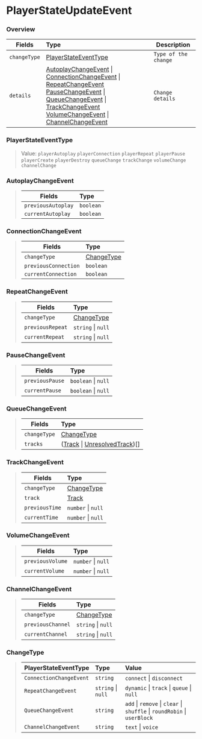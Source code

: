 # PlayerStateUpdateEvent

### Overview

| Fields           | Type                                                                                                                                                                                                                                                                                                                                                             | Description                   |
|------------------|:-----------------------------------------------------------------------------------------------------------------------------------------------------------------------------------------------------------------------------------------------------------------------------------------------------------------------------------------------------------------|-------------------------------|
| `changeType`        | [PlayerStateEventType](#playerstateeventtype)                                                                                                                                                                                                                                                                                                                    | `Type of the change`          |
| `details`      | [AutoplayChangeEvent](#autoplaychangeevent) \| [ConnectionChangeEvent](#connectionchangeevent) \| [RepeatChangeEvent](#autoplaychangeevent)<br/>[PauseChangeEvent](#pausechangeevent) \| [QueueChangeEvent](#queuechangeevent) \| [TrackChangeEvent](#trackchangeevent)<br/>[VolumeChangeEvent](#volumechangeevent) \| [ChannelChangeEvent](#channelchangeevent) | `Change details`              |

### PlayerStateEventType

> Value: `playerAutoplay` `playerConnection` `playerRepeat` `playerPause` `playerCreate` `playerDestroy` `queueChange` `trackChange` `volumeChange` `channelChange`

### AutoplayChangeEvent

> | Fields             | Type      |
> |--------------------|:----------|
> | `previousAutoplay` | `boolean` |
> | `currentAutoplay`  | `boolean` |

### ConnectionChangeEvent

> | Fields               | Type                      |
> |----------------------|:--------------------------|
> | `changeType`         | [ChangeType](#changetype) |
> | `previousConnection` | `boolean`                 |
> | `currentConnection`  | `boolean`                 |

### RepeatChangeEvent

> | Fields           | Type                      |
> |------------------|:--------------------------|
> | `changeType`     | [ChangeType](#changetype) |
> | `previousRepeat` | `string` \| `null`        |
> | `currentRepeat`  | `string` \| `null`        |

### PauseChangeEvent

> | Fields          | Type                |
> |-----------------|:--------------------|
> | `previousPause` | `boolean` \| `null` |
> | `currentPause`  | `boolean` \| `null` |

### QueueChangeEvent

> | Fields       | Type                                                                              |
> |--------------|:----------------------------------------------------------------------------------|
> | `changeType` | [ChangeType](#changetype)                                                         |
> | `tracks`     | ([Track](../typedefs/track) \| [UnresolvedTrack](../typedefs/unresolvedtrack))\[] |

### TrackChangeEvent

> | Fields         | Type                           |
> |----------------|:-------------------------------|
> | `changeType`   | [ChangeType](#changetype)      |
> | `track`        | [Track](../typedefs/track)     |
> | `previousTime` | `number` \| `null`             |
> | `currentTime`  | `number` \| `null`             |

### VolumeChangeEvent

> | Fields           | Type               |
> |------------------|:-------------------|
> | `previousVolume` | `number` \| `null` |
> | `currentVolume`  | `number` \| `null` |

### ChannelChangeEvent

> | Fields            | Type                      |
> |-------------------|:--------------------------|
> | `changeType`      | [ChangeType](#changetype) |
> | `previousChannel` | `string` \| `null`        |
> | `currentChannel`  | `string` \| `null`        |

### ChangeType

> | PlayerStateEventType    | Type               | Value                                                                    |
> |-------------------------|:-------------------|:-------------------------------------------------------------------------|
> | `ConnectionChangeEvent` | `string`           | `connect` \| `disconnect`                                                |
> | `RepeatChangeEvent`     | `string` \| `null` | `dynamic` \| `track` \| `queue` \| `null`                                |
> | `QueueChangeEvent`      | `string`           | `add` \| `remove` \| `clear` \| `shuffle` \| `roundRobin` \| `userBlock` |
> | `ChannelChangeEvent`    | `string`           | `text` \| `voice`                                                        |